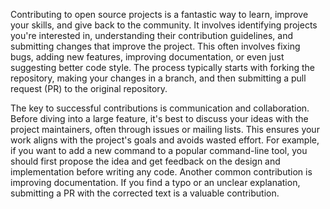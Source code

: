 Contributing to open source projects is a fantastic way to learn, improve your skills, and give back to the community. It involves identifying projects you're interested in, understanding their contribution guidelines, and submitting changes that improve the project. This often involves fixing bugs, adding new features, improving documentation, or even just suggesting better code style. The process typically starts with forking the repository, making your changes in a branch, and then submitting a pull request (PR) to the original repository.

The key to successful contributions is communication and collaboration. Before diving into a large feature, it's best to discuss your ideas with the project maintainers, often through issues or mailing lists. This ensures your work aligns with the project's goals and avoids wasted effort. For example, if you want to add a new command to a popular command-line tool, you should first propose the idea and get feedback on the design and implementation before writing any code. Another common contribution is improving documentation. If you find a typo or an unclear explanation, submitting a PR with the corrected text is a valuable contribution.